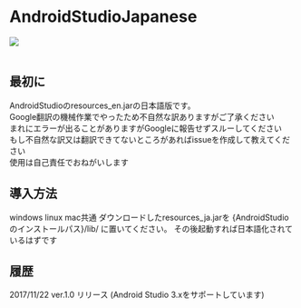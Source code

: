 # AndroidStudioJapanese</br>
<image src="https://lh3.googleusercontent.com/tBiVVXYMMxXLBfcYf40g7NhKtc4JmWjMtrQfoFvqHn0JmBcd6ZuoTlaO-SJDr3H3QmBbwyCp1dgdJu0g24V8GG6y5aGJIO6vtX--A0_WrZmEfBTC1xSGow2hJAECyKTNtbQqz_esjfemfnplGsXJc-sup7_Z5275OpIbCo6-OVwW8m3vy4jdam5Yd7KEficwiUAMy6PmKO5Jv6kHRPP01K6tOGhRMHWF-Fsbdr8OF2uyyhXOuXEzmph__KULOuYXDSLGiOoAuu7Do_GOFY09Zx-miGQvymxNbGoioRyu7cys1EZwbqGrm1COycp6E4uh6UbhKCz5mQdQ0R-983LMu6y4OM3VMl-13Plce--shF1XjHvtEVquTd9pFXKDOA_5DtTNskDKnB3vpM5vrRRQWKEpX7putxdbRFfythVS_lIv_Z06PeqIL0g5e1d6fYRA0s-KAEtQKz09CU9CoBSol6QyB9XJ0nLPwALVj20xGecQQ2yiIG0CZklgHUkg49erwu6OoyHxuPhAJNhbI8RD00o8bfkP-ioDkVn54PV9UqbmOKOl5xSiLD1HSs0eoHud_N9YZUOor4vMasQR-5oim23SHv-VxuAxQXiFDZn8Zw=w1117-h628-no"/></br></br>

## 最初に
AndroidStudioのresources_en.jarの日本語版です。</br>
Google翻訳の機械作業でやったため不自然な訳ありますがご了承ください</br>
まれにエラーが出ることがありますがGoogleに報告せずスルーしてください</br>
もし不自然な訳又は翻訳できてないところがあればissueを作成して教えてください</br>
使用は自己責任でおねがいします</br>

## 導入方法
windows linux mac共通
ダウンロードしたresources_ja.jarを {AndroidStudioのインストールパス}/lib/ に置いてください。
その後起動すれば日本語化されているはずです

## 履歴
2017/11/22 ver.1.0 リリース (Android Studio 3.xをサポートしています)

